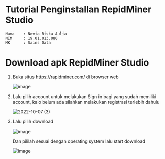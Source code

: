 # Tutorial Penginstallan RepidMiner Studio
```
Nama    : Novia Riska Aulia
NIM     : 19.01.013.080
MK      : Sains Data
```
# Download apk RepidMiner Studio
1. Buka situs https://rapidminer.com/ di browser web

    ![image](https://user-images.githubusercontent.com/105399054/194693631-c42549bd-b34b-4c08-89e4-d3f10c9f42e9.png)
  
2. Lalu pilih account untuk melakukan Sign in bagi yang sudah memiliki account, kalo belum ada silahkan melakukan registrasi terlebih dahulu

    ![2022-10-07 (3)](https://user-images.githubusercontent.com/105399054/194694011-2e7aa3a2-6f45-47dd-912c-07388d6ea5da.png)

3. Lalu pilih download

    ![image](https://user-images.githubusercontent.com/105399054/194693787-79d8a3f2-27d4-4f88-968c-9d649b240a96.png)
  
   Dan pililah sesuai dengan operating system lalu start download
  
    ![image](https://user-images.githubusercontent.com/105399054/194693957-c9943f6f-7861-4afc-adbb-791feec5ce88.png)
 
